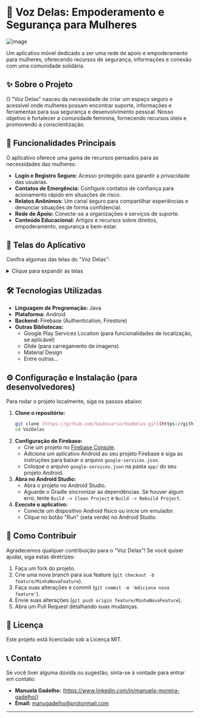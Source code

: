 # 💜 Voz Delas: Empoderamento e Segurança para Mulheres

![image](https://github.com/user-attachments/assets/cdfaa206-be7c-4a92-9e8b-cec24d4e303a)

Um aplicativo móvel dedicado a ser uma rede de apoio e empoderamento para mulheres, oferecendo recursos de segurança, informações e conexão com uma comunidade solidária.

## ✨ Sobre o Projeto

O "Voz Delas" nasceu da necessidade de criar um espaço seguro e acessível onde mulheres possam encontrar suporte, informações e ferramentas para sua segurança e desenvolvimento pessoal. Nosso objetivo é fortalecer a comunidade feminina, fornecendo recursos úteis e promovendo a conscientização.

## 🚀 Funcionalidades Principais

O aplicativo oferece uma gama de recursos pensados para as necessidades das mulheres:

* **Login e Registro Seguro:** Acesso protegido para garantir a privacidade das usuárias.
* **Contatos de Emergência:** Configure contatos de confiança para acionamento rápido em situações de risco.
* **Relatos Anônimos:** Um canal seguro para compartilhar experiências e denunciar situações de forma confidencial.
* **Rede de Apoio:** Conecte-se a organizações e serviços de suporte.
* **Conteúdo Educacional:** Artigos e recursos sobre direitos, empoderamento, segurança e bem-estar.

## 📱 Telas do Aplicativo

Confira algumas das telas do "Voz Delas":

<details>
  <summary>Clique para expandir as telas</summary>

| Tela de Login | Tela Principal |
|---------------|----------------|
| ![Tela de Login](![image](https://github.com/user-attachments/assets/47dca273-2b3e-4268-ad26-f00ff66861f4) | ![Tela Principal](![image](https://github.com/user-attachments/assets/2283f445-a87b-423b-945c-c686437ea8a4)) |

| Contatos de Emergência | Relato Anônimo |
|-----------------------|----------------|
| ![Contatos de Emergência](![image](https://github.com/user-attachments/assets/8536bc2c-9b81-4adf-be10-e19461c8b99a)
) | ![Relato Anônimo](![image](https://github.com/user-attachments/assets/3980f938-79d8-44d9-aaf1-49a0c36c2b9c)
) |

| Rede de Apoio | Conteúdo Educacional (Lista) |
|---------------|-----------------------------|
| ![Rede de Apoio](![image](https://github.com/user-attachments/assets/5d7c780a-7ce3-4202-a06a-31b57904eed6)
) | ![Conteúdo Educacional Lista](![image](https://github.com/user-attachments/assets/5fb91661-d752-4c46-899e-13d9337ccd5b)
) |

| Detalhe do Conteúdo Educacional | Oportunidades de Empoderamento |
|---------------------------------|--------------------------------|
| ![Detalhe do Conteúdo](![image](https://github.com/user-attachments/assets/e38914a1-29ba-427d-bc6e-48e7db464225)

</details>

## 🛠️ Tecnologias Utilizadas

* **Linguagem de Programação:** Java
* **Plataforma:** Android
* **Backend:** Firebase (Authentication, Firestore)
* **Outras Bibliotecas:**
    * Google Play Services Location (para funcionalidades de localização, se aplicável)
    * Glide (para carregamento de imagens)
    * Material Design
    * Entre outras...

## ⚙️ Configuração e Instalação (para desenvolvedores)

Para rodar o projeto localmente, siga os passos abaixo:

1.  **Clone o repositório:**
    ```bash
    git clone [https://github.com/SeuUsuario/VozDelas.git](https://github.com/SeuUsuario/VozDelas.git)
    cd VozDelas
    ```
2.  **Configuração do Firebase:**
    * Crie um projeto no [Firebase Console](https://console.firebase.google.com/).
    * Adicione um aplicativo Android ao seu projeto Firebase e siga as instruções para baixar o arquivo `google-services.json`.
    * Coloque o arquivo `google-services.json` na pasta `app/` do seu projeto Android.
3.  **Abra no Android Studio:**
    * Abra o projeto no Android Studio.
    * Aguarde o Gradle sincronizar as dependências. Se houver algum erro, tente `Build -> Clean Project` e `Build -> Rebuild Project`.
4.  **Execute o aplicativo:**
    * Conecte um dispositivo Android físico ou inicie um emulador.
    * Clique no botão "Run" (seta verde) no Android Studio.

## 🤝 Como Contribuir

Agradecemos qualquer contribuição para o "Voz Delas"! Se você quiser ajudar, siga estas diretrizes:

1.  Faça um fork do projeto.
2.  Crie uma nova branch para sua feature (`git checkout -b feature/MinhaNovaFeature`).
3.  Faça suas alterações e commit (`git commit -m 'Adiciona nova feature'`).
4.  Envie suas alterações (`git push origin feature/MinhaNovaFeature`).
5.  Abra um Pull Request detalhando suas mudanças.

## 📄 Licença

Este projeto está licenciado sob a Licença MIT. 

## 📞 Contato

Se você tiver alguma dúvida ou sugestão, sinta-se à vontade para entrar em contato:

* **Manuela Gadelho:** (https://www.linkedin.com/in/manuela-moreira-gadelho/)
* **Email:** manugadelho@protonmail.com

---
